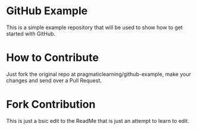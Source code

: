 GitHub Example
==============

This is a simple example repository that will be used to show how to get started with GitHub.

How to Contribute
=================

Just fork the original repo at pragmaticlearning/github-example, make your changes and send over a Pull Request.

Fork Contribution
=================
This is just a bsic edit to the ReadMe that is just an attempt to learn to edit.
